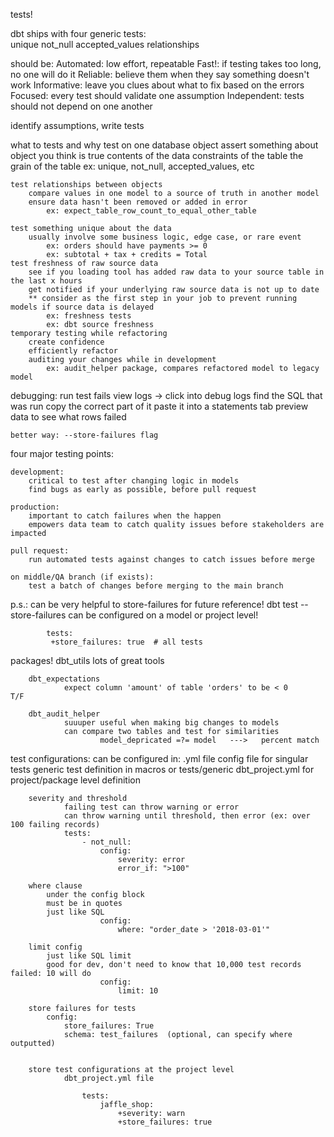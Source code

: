 tests!

dbt ships with four generic tests:  
            unique
            not_null
            accepted_values
            relationships





should be:
    Automated: low effort, repeatable
    Fast!: if testing takes too long, no one will do it
    Reliable: believe them when they say something doesn't work
    Informative: leave you clues about what to fix based on the errors
    Focused: every test should validate one assumption
    Independent: tests should not depend on one another

identify assumptions, write tests

what to tests and why
    test on one database object
        assert something about object you think is true
        contents of the data
        constraints of the table
        the grain of the table 
            ex: unique, not_null, accepted_values, etc
    
    test relationships between objects
        compare values in one model to a source of truth in another model
        ensure data hasn't been removed or added in error
            ex: expect_table_row_count_to_equal_other_table 

    test something unique about the data
        usually involve some business logic, edge case, or rare event
            ex: orders should have payments >= 0
            ex: subtotal + tax + credits = Total
    test freshness of raw source data
        see if you loading tool has added raw data to your source table in the last x hours
        get notified if your underlying raw source data is not up to date
        ** consider as the first step in your job to prevent running models if source data is delayed
            ex: freshness tests
            ex: dbt source freshness
    temporary testing while refactoring
        create confidence
        efficiently refactor
        auditing your changes while in development
            ex: audit_helper package, compares refactored model to legacy model

debugging:
    run <dbt test>
    test fails
    view logs -> click into debug logs
    find the SQL that was run
    copy the correct part of it
    paste it into a statements tab
    preview data to see what rows failed

    better way: --store-failures flag


four major testing points:

    development:
        critical to test after changing logic in models
        find bugs as early as possible, before pull request

    production: 
        important to catch failures when the happen
        empowers data team to catch quality issues before stakeholders are impacted

    pull request:
        run automated tests against changes to catch issues before merge

    on middle/QA branch (if exists):
        test a batch of changes before merging to the main branch



p.s.:
    can be very helpful to store-failures for future reference!
    dbt test --store-failures
        can be configured on a model or project level!

            tests:
             +store_failures: true  # all tests


packages!
        dbt_utils
                lots of great tools 

        dbt_expectations
                expect column 'amount' of table 'orders' to be < 0      T/F

        dbt_audit_helper
                suuuper useful when making big changes to models
                can compare two tables and test for similarities
                        model_depricated =?= model   --->   percent match


test configurations:
    can be configured in: .yml file
                          config file for singular tests
                          generic test definition in macros or tests/generic
                          dbt_project.yml for project/package level definition
    

        severity and threshold
                failing test can throw warning or error
                can throw warning until threshold, then error (ex: over 100 failing records)
                tests:  
                    - not_null:
                        config:
                            severity: error
                            error_if: ">100"

        where clause
            under the config block
            must be in quotes
            just like SQL
                        config:
                            where: "order_date > '2018-03-01'"

        limit config
            just like SQL limit
            good for dev, don't need to know that 10,000 test records failed: 10 will do
                        config:
                            limit: 10
        
        store failures for tests
            config:
                store_failures: True
                schema: test_failures  (optional, can specify where outputted)


        store test configurations at the project level
                dbt_project.yml file

                    tests:
                        jaffle_shop:
                            +severity: warn
                            +store_failures: true
                    


